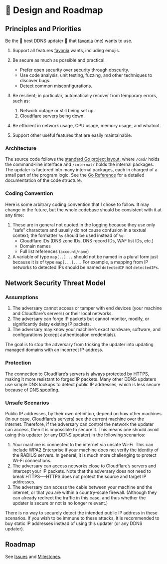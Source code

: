 # 📄 Design and Roadmap

## Principles and Priorities

Be the 🌟 best DDNS updater 🌟 that [favonia](mailto:favonia+github@gmail.com) (me) wants to use.

1. Support all features [favonia](mailto:favonia+github@gmail.com) wants, including emojis.

2. Be secure as much as possible and practical.

   - Prefer open security over security through obscurity.
   - Use code analysis, unit testing, fuzzing, and other techniques to discover bugs.
   - Detect common misconfigurations.

3. Be resilient; in particular, automatically recover from temporary errors, such as:

   1. Network outage or still being set up.
   2. Cloudflare servers being down.

4. Be efficient in network usage, CPU usage, memory usage, and whatnot.

5. Support other useful features that are easily maintainable.

### Architecture

The source code follows the [standard Go project layout](https://github.com/golang-standards/project-layout), where `/cmd/` holds the command-line interface and `/internal/` holds the internal packages. The updater is factored into many internal packages, each in charged of a small part of the program logic. See the [Go Reference](https://pkg.go.dev/github.com/favonia/cloudflare-ddns/) for a detailed documentation of the code structure.

### Coding Convention

Here is some arbitrary coding convention that I chose to follow. It may change in the future, but the whole codebase should be consistent with it at any time:

1. These are in general not quoted in the logging because they use only “safe” characters and usually do not cause confusion in a textual context; the formatter `%s` should be used instead of `%q`:
   - Cloudflare IDs (DNS zone IDs, DNS record IDs, WAF list IDs, etc.)
   - Domain names
   - Full list references (`account/name`)
2. A variable of type `map[..]...` should not be named in a plural form just because it is of type `map[...]...`. For example, a mapping from IP networks to detected IPs should be named `detectedIP` not `detectedIPs`.

## Network Security Threat Model

### Assumptions

1. The adversary cannot access or tamper with end devices (your machine and Cloudflare’s servers) or their local networks.
2. The adversary can forge IP packets but cannot monitor, modify, or significantly delay existing IP packets.
3. The adversary may know your machine’s exact hardware, software, and configurations (except authentication credentials).

The goal is to stop the adversary from tricking the updater into updating managed domains with an incorrect IP address.

### Protection

The connection to Cloudflare’s servers is always protected by HTTPS, making it more resistant to forged IP packets. Many other DDNS updaters use simple DNS lookups to detect public IP addresses, which is less secure because of [DNS spoofing](https://en.wikipedia.org/wiki/DNS_spoofing).

### Unsafe Scenarios

Public IP addresses, by their own definition, depend on how other machines (in our case, Cloudflare’s servers) see the current machine over the internet. Therefore, if the adversary can control the network the updater can access, then it is impossible to secure it. This means one should avoid using this updater (or any DDNS updater) in the following scenarios:

1. Your machine is connected to the internet via unsafe Wi-Fi. This can include WPA2 Enterprise if your machine does not verify the identity of the RADIUS servers. In general, it is much more challenging to protect Wi-Fi connections.
2. The adversary can access networks close to Cloudflare’s servers and intercept your IP packets. Note that the adversary does not need to break HTTPS---HTTPS does not protect the source and target IP addresses.
3. The adversary can access the cable between your machine and the internet, or that you are within a country-scale firewall. (Although they can already redirect the traffic in this case, and thus whether the updater is secure or not is no longer relevant.)

There is no way to securely detect the intended public IP address in these scenarios. If you wish to be immune to these attacks, it is recommended to buy static IP addresses instead of using this updater (or any DDNS updater).

## Roadmap

See [Issues](https://github.com/favonia/cloudflare-ddns/issues) and [Milestones](https://github.com/favonia/cloudflare-ddns/milestones).
